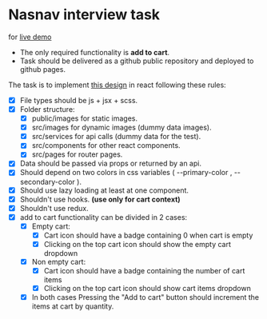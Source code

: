 # Nasnav interview task

for [live demo](https://mohammed-taysser.github.io/nasnav-task/)

- The only required functionality is **add to cart**.
- Task should be delivered as a github public repository and deployed to github pages.

The task is to implement [this design](https://xd.adobe.com/view/2186e175-b022-45db-a2f4-c9ba6e4bde30-74d5/) in react following these rules:

- [x] File types should be js + jsx + scss.
- [x] Folder structure:
  - [x] public/images for static images.
  - [x] src/images for dynamic images (dummy data images).
  - [x] src/services for api calls (dummy data for the test).
  - [x] src/components for other react components.
  - [x] src/pages for router pages.
- [x] Data should be passed via props or returned by an api.
- [x] Should depend on two colors in css variables ( --primary-color , --secondary-color ).
- [x] Should use lazy loading at least at one component.
- [x] Shouldn't use hooks. **(use only for cart context)**
- [x] Shouldn't use redux.
- [x] add to cart functionality can be divided in 2 cases:
  - [x] Empty cart:
    - [x] Cart icon should have a badge containing 0 when cart is empty
    - [x] Clicking on the top cart icon should show the empty cart dropdown
  - [x] Non empty cart:
    - [x] Cart icon should have a badge containing the number of cart items
    - [x] Clicking on the top cart icon should show cart items dropdown
  - [x] In both cases Pressing the "Add to cart" button should increment the items at cart by quantity.
